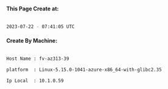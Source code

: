
   
#### This Page Create at:

```bash

2023-07-22 - 07:41:05 UTC

```

#### Create By Machine:

```bash

Host Name : fv-az313-39

platform  : Linux-5.15.0-1041-azure-x86_64-with-glibc2.35

Ip Local  : 10.1.0.59

```

